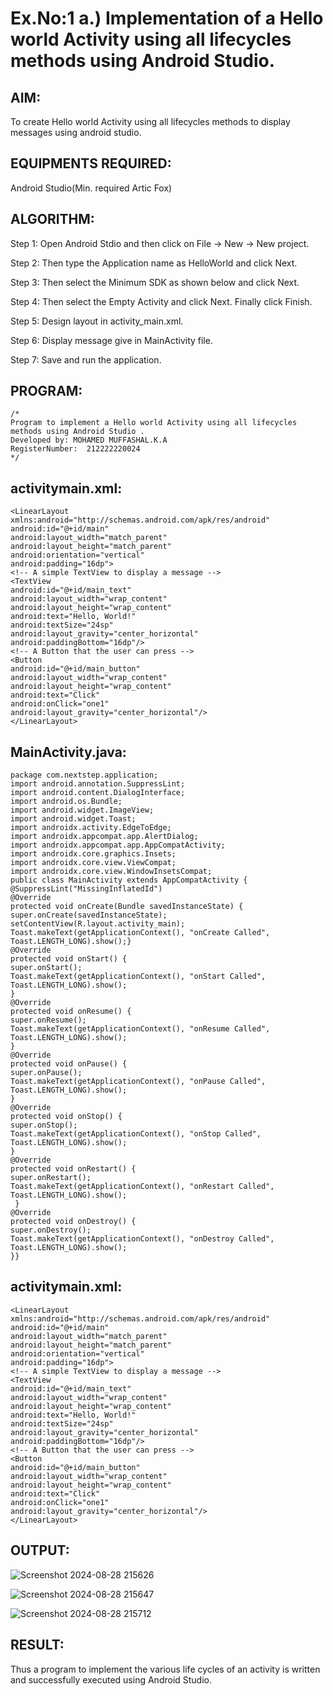 
# Ex.No:1 a.) Implementation of a Hello world Activity using all lifecycles methods using Android Studio.

## AIM:

To create Hello world Activity using all lifecycles methods to display messages using android studio.

## EQUIPMENTS REQUIRED:

Android Studio(Min. required Artic Fox)

## ALGORITHM:

Step 1: Open Android Stdio and then click on File -> New -> New project.

Step 2: Then type the Application name as HelloWorld and click Next.

Step 3: Then select the Minimum SDK as shown below and click Next.

Step 4: Then select the Empty Activity and click Next. Finally click Finish.

Step 5: Design layout in activity_main.xml.

Step 6: Display message give in MainActivity file.

Step 7: Save and run the application.

## PROGRAM:
 ```
/*
Program to implement a Hello world Activity using all lifecycles methods using Android Studio .
Developed by: MOHAMED MUFFASHAL.K.A
RegisterNumber:  212222220024
*/
```

## activitymain.xml:

```
<LinearLayout xmlns:android="http://schemas.android.com/apk/res/android"
android:id="@+id/main"
android:layout_width="match_parent"
android:layout_height="match_parent"
android:orientation="vertical"
android:padding="16dp">
<!-- A simple TextView to display a message -->
<TextView
android:id="@+id/main_text"
android:layout_width="wrap_content"
android:layout_height="wrap_content"
android:text="Hello, World!"
android:textSize="24sp"
android:layout_gravity="center_horizontal"
android:paddingBottom="16dp"/>
<!-- A Button that the user can press -->
<Button
android:id="@+id/main_button"
android:layout_width="wrap_content"
android:layout_height="wrap_content"
android:text="Click"
android:onClick="one1"
android:layout_gravity="center_horizontal"/>
</LinearLayout>

```
## MainActivity.java:
```
package com.nextstep.application;
import android.annotation.SuppressLint;
import android.content.DialogInterface;
import android.os.Bundle;
import android.widget.ImageView;
import android.widget.Toast;
import androidx.activity.EdgeToEdge;
import androidx.appcompat.app.AlertDialog;
import androidx.appcompat.app.AppCompatActivity;
import androidx.core.graphics.Insets;
import androidx.core.view.ViewCompat;
import androidx.core.view.WindowInsetsCompat;
public class MainActivity extends AppCompatActivity {
@SuppressLint("MissingInflatedId")
@Override
protected void onCreate(Bundle savedInstanceState) {
super.onCreate(savedInstanceState);
setContentView(R.layout.activity_main);
Toast.makeText(getApplicationContext(), "onCreate Called", Toast.LENGTH_LONG).show();}
@Override
protected void onStart() {
super.onStart();
Toast.makeText(getApplicationContext(), "onStart Called", Toast.LENGTH_LONG).show();
}
@Override
protected void onResume() {
super.onResume();
Toast.makeText(getApplicationContext(), "onResume Called", Toast.LENGTH_LONG).show();
}
@Override
protected void onPause() {
super.onPause();
Toast.makeText(getApplicationContext(), "onPause Called", Toast.LENGTH_LONG).show();
}
@Override
protected void onStop() {
super.onStop();
Toast.makeText(getApplicationContext(), "onStop Called", Toast.LENGTH_LONG).show();
}
@Override
protected void onRestart() {
super.onRestart();
Toast.makeText(getApplicationContext(), "onRestart Called", Toast.LENGTH_LONG).show();
 }
@Override
protected void onDestroy() {
super.onDestroy();
Toast.makeText(getApplicationContext(), "onDestroy Called", Toast.LENGTH_LONG).show();
}}
```
## activitymain.xml:
```
<LinearLayout xmlns:android="http://schemas.android.com/apk/res/android"
android:id="@+id/main"
android:layout_width="match_parent"
android:layout_height="match_parent"
android:orientation="vertical"
android:padding="16dp">
<!-- A simple TextView to display a message -->
<TextView
android:id="@+id/main_text"
android:layout_width="wrap_content"
android:layout_height="wrap_content"
android:text="Hello, World!"
android:textSize="24sp"
android:layout_gravity="center_horizontal"
android:paddingBottom="16dp"/>
<!-- A Button that the user can press -->
<Button
android:id="@+id/main_button"
android:layout_width="wrap_content"
android:layout_height="wrap_content"
android:text="Click"
android:onClick="one1"
android:layout_gravity="center_horizontal"/>
</LinearLayout>

```
## OUTPUT:

![Screenshot 2024-08-28 215626](https://github.com/user-attachments/assets/531b2bea-362d-48f1-b164-ff1f81191329)

![Screenshot 2024-08-28 215647](https://github.com/user-attachments/assets/282178c3-34fc-4407-9afc-a5c39ae127b0)

![Screenshot 2024-08-28 215712](https://github.com/user-attachments/assets/8cbeb223-2568-45a6-876d-9cdcb3b435bf)

## RESULT:
Thus a program to implement the various life cycles of an activity is written and successfully executed using Android Studio.
